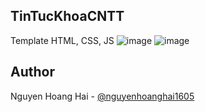 ## TinTucKhoaCNTT
Template HTML, CSS, JS
![image](https://github.com/user-attachments/assets/e8cbb9fa-44a0-479b-be95-6455bf645565)
![image](https://github.com/user-attachments/assets/c3f7052a-ef3e-439b-bebd-f80b6c6edf24)


## Author
Nguyen Hoang Hai - [@nguyenhoanghai1605](https://github.com/nguyenhoanghai1605)
